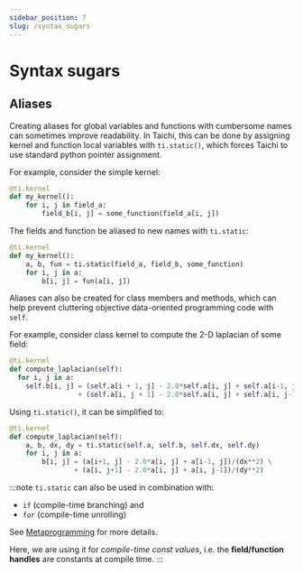```yaml
---
sidebar_position: 7
slug: /syntax_sugars
---
```

# Syntax sugars

## Aliases

Creating aliases for global variables and functions with cumbersome
names can sometimes improve readability. In Taichi, this can be done by
assigning kernel and function local variables with `ti.static()`, which
forces Taichi to use standard python pointer assignment.

For example, consider the simple kernel:

```python
@ti.kernel
def my_kernel():
    for i, j in field_a:
        field_b[i, j] = some_function(field_a[i, j])
```

The fields and function be aliased to new names with `ti.static`:

```python {3}
@ti.kernel
def my_kernel():
    a, b, fun = ti.static(field_a, field_b, some_function)
    for i, j in a:
        b[i, j] = fun(a[i, j])
```

Aliases can also be created for class members and methods, which can
help prevent cluttering objective data-oriented programming code with
`self`.

For example, consider class kernel to compute the 2-D laplacian of some field:

```python
@ti.kernel
def compute_laplacian(self):
  for i, j in a:
    self.b[i, j] = (self.a[i + 1, j] - 2.0*self.a[i, j] + self.a[i-1, j])/(self.dx**2) \
                 + (self.a[i, j + 1] - 2.0*self.a[i, j] + self.a[i, j-1])/(self.dy**2)
```

Using `ti.static()`, it can be simplified to:

```python {3-6}
@ti.kernel
def compute_laplacian(self):
    a, b, dx, dy = ti.static(self.a, self.b, self.dx, self.dy)
    for i, j in a:
        b[i, j] = (a[i+1, j] - 2.0*a[i, j] + a[i-1, j])/(dx**2) \
                + (a[i, j+1] - 2.0*a[i, j] + a[i, j-1])/(dy**2)
```

:::note
`ti.static` can also be used in combination with:

- `if` (compile-time
  branching) and
- `for` (compile-time unrolling)

See [Metaprogramming](./meta.md) for more details.

Here, we are using it for _compile-time const values_, i.e. the
**field/function handles** are constants at compile time.
:::
